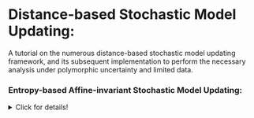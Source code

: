 # Distance-based Stochastic Model Updating:
A tutorial on the numerous distance-based stochastic model updating framework, and its subsequent implementation to perform the necessary analysis under polymorphic uncertainty and limited data.

### Entropy-based Affine-invariant Stochastic Model Updating:

<details>

<summary> Click for details! </summary>

The work proposes a stochastic model updating framework which involves the use of the [Jensen-Shannon divergence](https://doi.org/10.1016/j.ymssp.2021.107954) as the distance function, and the [Transtional Ensemble Markov Chain Monte Carlo (TEMCMC)](https://doi.org/10.1016/j.ymssp.2021.108471) and the sampler to obtain posterior estimates.

The proposed framework as thus far been implemented to address the following problems:
* [The SANDIA Thermal Problem 2008](https://doi.org/10.1016/j.cma.2007.09.029) - Reliability analysis



  
